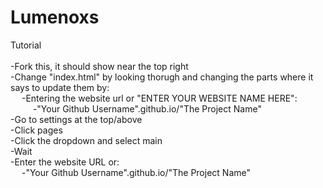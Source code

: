 # Lumenoxs
Tutorial<br>
<br>
-Fork this, it should show near the top right<br>
-Change "index.html" by looking thorugh and changing the parts where it says to update them by:<br>
&emsp;  -Entering the website url or "ENTER YOUR WEBSITE NAME HERE":<br>
&emsp; &emsp;   -"Your Github Username".github.io/"The Project Name"<br>
-Go to settings at the top/above<br>
-Click pages<br>
-Click the dropdown and select main<br>
-Wait<br>
-Enter the website URL or:<br>
 &emsp; -"Your Github Username".github.io/"The Project Name"<br>
